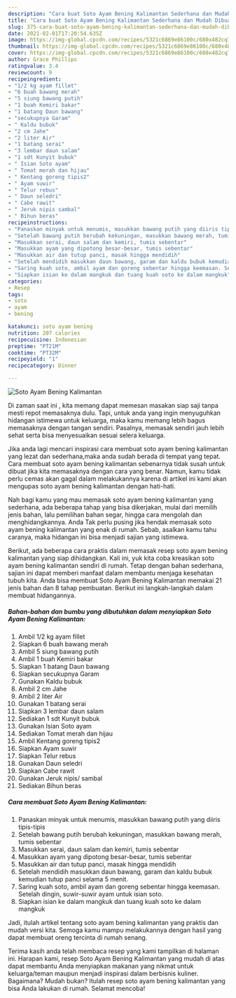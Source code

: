 ```yaml
---
description: "Cara buat Soto Ayam Bening Kalimantan Sederhana dan Mudah Dibuat"
title: "Cara buat Soto Ayam Bening Kalimantan Sederhana dan Mudah Dibuat"
slug: 375-cara-buat-soto-ayam-bening-kalimantan-sederhana-dan-mudah-dibuat
date: 2021-02-01T17:20:54.635Z
image: https://img-global.cpcdn.com/recipes/5321c6869e86100c/680x482cq70/soto-ayam-bening-kalimantan-foto-resep-utama.jpg
thumbnail: https://img-global.cpcdn.com/recipes/5321c6869e86100c/680x482cq70/soto-ayam-bening-kalimantan-foto-resep-utama.jpg
cover: https://img-global.cpcdn.com/recipes/5321c6869e86100c/680x482cq70/soto-ayam-bening-kalimantan-foto-resep-utama.jpg
author: Grace Phillips
ratingvalue: 3.4
reviewcount: 9
recipeingredient:
- "1/2 kg ayam fillet"
- "6 buah bawang merah"
- "5 siung bawang putih"
- "1 buah Kemiri bakar"
- "1 batang Daun bawang"
- "secukupnya Garam"
- " Kaldu bubuk"
- "2 cm Jahe"
- "2 liter Air"
- "1 batang serai"
- "3 lembar daun salam"
- "1 sdt Kunyit bubuk"
- " Isian Soto ayam"
- " Tomat merah dan hijau"
- " Kentang goreng tipis2"
- " Ayam suwir"
- " Telur rebus"
- " Daun seledri"
- " Cabe rawit"
- " Jeruk nipis sambal"
- " Bihun beras"
recipeinstructions:
- "Panaskan minyak untuk menumis, masukkan bawang putih yang diiris tipis-tipis"
- "Setelah bawang putih berubah kekuningan, masukkan bawang merah, tumis sebentar"
- "Masukkan serai, daun salam dan kemiri, tumis sebentar"
- "Masukkan ayam yang dipotong besar-besar, tumis sebentar"
- "Masukkan air dan tutup panci, masak hingga mendidih"
- "Setelah mendidih masukkan daun bawang, garam dan kaldu bubuk kemudian tutup panci selama 5 menit."
- "Saring kuah soto, ambil ayam dan goreng sebentar hingga keemasan. Setelah dingin, suwir-suwir ayam untuk isian soto."
- "Siapkan isian ke dalam mangkuk dan tuang kuah soto ke dalam mangkuk"
categories:
- Resep
tags:
- soto
- ayam
- bening

katakunci: soto ayam bening 
nutrition: 207 calories
recipecuisine: Indonesian
preptime: "PT21M"
cooktime: "PT32M"
recipeyield: "1"
recipecategory: Dinner

---
```



![Soto Ayam Bening Kalimantan](https://img-global.cpcdn.com/recipes/5321c6869e86100c/680x482cq70/soto-ayam-bening-kalimantan-foto-resep-utama.jpg)

Di zaman  saat ini , kita memang dapat memesan masakan siap saji tanpa mesti repot memasaknya dulu. Tapi, untuk anda yang ingin menyuguhkan hidangan istimewa untuk keluarga, maka kamu memang lebih bagus memasaknya dengan tangan sendiri. Pasalnya, memasak sendiri jauh lebih sehat serta bisa menyesuaikan sesuai selera keluarga.

Jika anda lagi mencari inspirasi cara membuat soto ayam bening kalimantan yang lezat dan sederhana,maka anda sudah berada di tempat yang tepat. Cara membuat soto ayam bening kalimantan  sebenarnya tidak susah untuk dibuat jika kita memasaknya dengan cara yang benar. Namun, kamu tidak perlu cemas akan gagal dalam melakukannya 
karena di artikel ini kami akan mengupas soto ayam bening kalimantan dengan hati-hati.  



Nah bagi kamu yang mau memasak soto ayam bening kalimantan yang sederhana, ada beberapa tahap yang bisa dikerjakan, mulai dari memilih jenis bahan, lalu pemilihan bahan segar, hingga cara mengolah dan menghidangkannya. Anda Tak perlu pusing jika hendak memasak soto ayam bening kalimantan yang enak di rumah. Sebab, asalkan kamu  tahu caranya, maka hidangan ini bisa menjadi sajian yang istimewa.

Berikut, ada beberapa cara praktis  dalam memasak resep soto ayam bening kalimantan yang siap dihidangkan. Kali ini, yuk kita coba kreasikan soto ayam bening kalimantan sendiri di rumah. Tetap dengan bahan sederhana, sajian ini dapat memberi manfaat dalam membantu menjaga kesehatan tubuh kita. Anda bisa membuat Soto Ayam Bening Kalimantan memakai 21 jenis bahan dan 8 tahap pembuatan. Berikut ini langkah-langkah dalam membuat hidangannya.

<!--inarticleads1-->

##### Bahan-bahan dan bumbu yang dibutuhkan dalam menyiapkan Soto Ayam Bening Kalimantan:

1. Ambil 1/2 kg ayam fillet
1. Siapkan 6 buah bawang merah
1. Ambil 5 siung bawang putih
1. Ambil 1 buah Kemiri bakar
1. Siapkan 1 batang Daun bawang
1. Siapkan secukupnya Garam
1. Gunakan  Kaldu bubuk
1. Ambil 2 cm Jahe
1. Ambil 2 liter Air
1. Gunakan 1 batang serai
1. Siapkan 3 lembar daun salam
1. Sediakan 1 sdt Kunyit bubuk
1. Gunakan  Isian Soto ayam
1. Sediakan  Tomat merah dan hijau
1. Ambil  Kentang goreng tipis2
1. Siapkan  Ayam suwir
1. Siapkan  Telur rebus
1. Gunakan  Daun seledri
1. Siapkan  Cabe rawit
1. Gunakan  Jeruk nipis/ sambal
1. Sediakan  Bihun beras




<!--inarticleads2-->

##### Cara membuat Soto Ayam Bening Kalimantan:

1. Panaskan minyak untuk menumis, masukkan bawang putih yang diiris tipis-tipis
1. Setelah bawang putih berubah kekuningan, masukkan bawang merah, tumis sebentar
1. Masukkan serai, daun salam dan kemiri, tumis sebentar
1. Masukkan ayam yang dipotong besar-besar, tumis sebentar
1. Masukkan air dan tutup panci, masak hingga mendidih
1. Setelah mendidih masukkan daun bawang, garam dan kaldu bubuk kemudian tutup panci selama 5 menit.
1. Saring kuah soto, ambil ayam dan goreng sebentar hingga keemasan. Setelah dingin, suwir-suwir ayam untuk isian soto.
1. Siapkan isian ke dalam mangkuk dan tuang kuah soto ke dalam mangkuk




Jadi, itulah artikel tentang  soto ayam bening kalimantan  yang praktis dan mudah versi kita. Semoga kamu mampu melakukannya dengan hasil yang dapat membuat oreng tercinta di rumah senang. 

Terima kasih anda telah membaca resep yang kami tampilkan di halaman ini. Harapan kami, resep  Soto Ayam Bening Kalimantan yang mudah di atas dapat membantu Anda menyiapkan makanan yang nikmat untuk keluarga/teman maupun menjadi inspirasi dalam berbisnis kuliner. Bagaimana? Mudah bukan? Itulah resep soto ayam bening kalimantan yang bisa Anda lakukan di rumah. Selamat mencoba!

